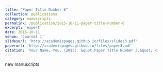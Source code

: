 ```yaml
---
title: "Paper Title Number 6"
collection: publications
category: manuscripts
permalink: /publication/2015-10-11-paper-title-number-6
excerpt: 'expert'
date: 2015-10-11
venue: 'Journal 1'
slidesurl: 'http://academicpages.github.io/files/slides3.pdf'
paperurl: 'http://academicpages.github.io/files/paper3.pdf'
citation: 'Your Name, You. (2015). &quot;Paper Title Number 3.&quot; <i>Journal 1</i>. 1(3).'
---
```


new manuscripts
